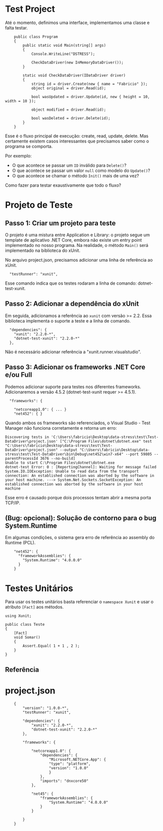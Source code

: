 Test Project
==============

Até o momento, definimos uma interface, implementamos uma classe e falta testar.  

```
    public class Program
    {
        public static void Main(string[] args)
        {
            Console.WriteLine("DSTRESS");

            CheckDataDriver(new InMemoryDataDriver());
        }

        static void CheckDataDriver(IDataDriver driver)
        {
            string id = driver.Create(new { name = "Fabricio" });
            object original = driver.Read(id);

            bool wasUpdated = driver.Update(id, new { height = 10, width = 10 });

            object modified = driver.Read(id);

            bool wasDeleted = driver.Delete(id);
        }
    }
```

Esse é o fluxo principal de execução: create, read, update, delete. Mas certamente
existem casos interessantes que precisamos saber como o programa se comporta.

Por exemplo:
* O que acontece se passar um `ID` inválido para `Delete()`?
* O que acontece se passar um valor `null` como modelo do `Update()`?
* O que acontece se chamar o método `Init()` mais de uma vez?

Como fazer para testar exaustivamente que todo o fluxo? 

# Projeto de Teste

## Passo 1: Criar um projeto para teste

O projeto é uma mistura entre Application e Library: o projeto segue um template de 
aplicativo .NET Core, embora não existe um entry point implementado no nosso programa.
Na realidade, o método `Main()` será implementado na biblioteca do xUnit.

No arquivo project.json, precisamos adicionar uma linha de referência ao xUnit. 

```
  "testRunner": "xunit",
```

Esse comando indica que os testes rodaram a linha de comando: dotnet-test-xunit.

## Passo 2: Adicionar a dependência do xUnit

Em seguida, adicionamos a referência ao `xunit` com versão >= 2.2. Essa biblioteca 
implementa o suporte a teste e a linha de comando.

```
  "dependencies": {
    "xunit": "2.2.0-*",
    "dotnet-test-xunit": "2.2.0-*"
  },
```

Não é necessário adicionar referência a "xunit.runner.visualstudio".


## Passo 3: Adicionar os frameworks .NET Core e/ou Full

Podemos adicionar suporte para testes nos diferentes frameworks. Adicionaremos 
a versão 4.5.2 (dotnet-test-xunit requer >= 4.5.1). 

```
  "frameworks": {

    "netcoreapp1.0": { ... }
    "net452": { }
```

Quando ambos os frameworks são referenciados, o Visual Studio - Test Manager não
funciona corretamente e retorna um erro:

    Discovering tests in 'C:\Users\fabricio\Desktop\data-stress\test\Test-DataDriver\project.json' ["C:\Program Files\dotnet\dotnet.exe" test "C:\Users\fabricio\Desktop\data-stress\test\Test-DataDriver\project.json" --output "C:\Users\fabricio\Desktop\data-stress\test\Test-DataDriver\bin\Debug\net452\win7-x64" --port 59805 --parentProcessId 3676 --no-build]
    Unable to start C:\Program Files\dotnet\dotnet.exe
    dotnet-test Error: 0 : [ReportingChannel]: Waiting for message failed System.IO.IOException: Unable to read data from the transport connection: An established connection was aborted by the software in your host machine. ---> System.Net.Sockets.SocketException: An established connection was aborted by the software in your host machine

Esse erro é causado porque dois processos tentam abrir a mesma porta TCP/IP.


## (Bug: opcional): Solução de contorno para o bug System.Runtime

Em algumas condições, o sistema gera erro de referência ao assembly do Runtime (PCL).

```
    "net452": {
      "frameworkAssemblies": {
        "System.Runtime": "4.0.0.0"
      }
    }
```


# Testes Unitários

Para usar os testes unitários basta referenciar o `namespace Xunit` e usar o 
atributo `[Fact]` aos métodos.

```
using Xunit;

public class Teste
{
    [Fact]
    void Somar()
    {
        Assert.Equal( 1 + 1 , 2 );
    }
}
```


Referência
------------

# project.json

```
    {
        "version": "1.0.0-*",
        "testRunner": "xunit",

        "dependencies": {
            "xunit": "2.2.0-*",
            "dotnet-test-xunit": "2.2.0-*"
        },

        "frameworks": {

            "netcoreapp1.0": {
                "dependencies": {
                    "Microsoft.NETCore.App": {
                    "type": "platform",
                    "version": "1.0.0"
                    }
                },
                "imports": "dnxcore50"
            },

            "net45": {
                "frameworkAssemblies": {
                    "System.Runtime": "4.0.0.0"
                }
            }

        }
    }
```